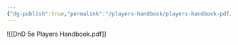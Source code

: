 ```yaml
---
{"dg-publish":true,"permalink":"/players-handbook/players-handbook-pdf/","noteIcon":""}
---
```


![[DnD 5e Players Handbook.pdf]]